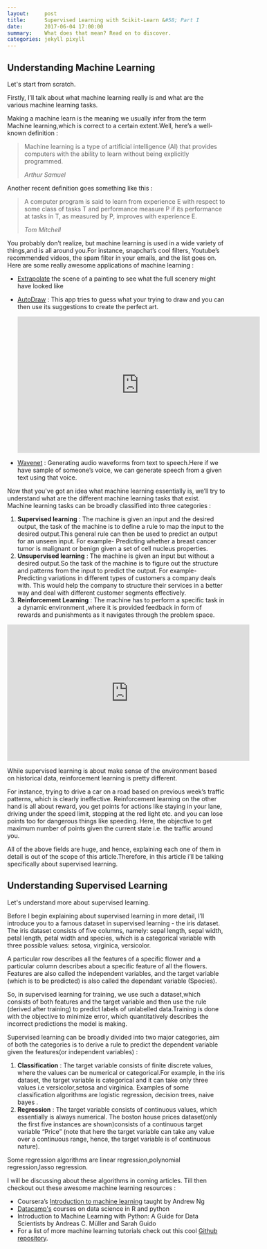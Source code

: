 ```yaml
---
layout:     post
title:      Supervised Learning with Scikit-Learn &#58; Part I
date:       2017-06-04 17:00:00
summary:    What does that mean? Read on to discover.
categories: jekyll pixyll
---
```



## Understanding Machine Learning
Let's start from scratch.

Firstly, I’ll talk about what machine learning really is and what are the various machine learning tasks.


Making a machine learn is the meaning we usually infer from the term Machine learning,which is correct to a certain extent.Well, here’s a well-known definition &#58;
<blockquote>
  <p>
    Machine learning is a type of artificial intelligence (AI) that provides computers with the ability to learn without being explicitly programmed.
  </p>
  <footer><cite title="Arthur Samuel">Arthur Samuel</cite></footer>
</blockquote>

Another recent definition goes something like this &#58;

<blockquote>
  <p>
    A computer program is said to learn from experience E with respect to some class of tasks T and performance measure P if its performance at tasks in T, as measured by P, improves with experience E.
  </p>
  <footer><cite title="Tom Mitchell">Tom Mitchell</cite></footer>
</blockquote>

You probably don’t realize, but machine learning is used in a wide variety of things,and is all around you.For instance, snapchat’s cool filters, Youtube’s recommended videos, the spam filter in your emails, and the list goes on.
Here are some really awesome applications of machine learning &#58;

 * [Extrapolate](http://extrapolated-art.com/) the scene of a painting to see what the full scenery might have looked like
 * [AutoDraw](https://aiexperiments.withgoogle.com/autodraw) &#58; This app tries to guess what your trying to draw and you can then use its suggestions to create the perfect art.
 
      <iframe width="560" height="315" align="middle" src="https://www.youtube.com/embed/VwRbvVrUXTc" frameborder="0" allowfullscreen></iframe>

 
 * [Wavenet](https://deepmind.com/blog/wavenet-generative-model-raw-audio/) &#58; Generating audio waveforms from text to speech.Here if we have sample of someone’s voice, we can generate speech from a given text using that voice.

Now that you've got an idea what machine learning essentially is, we’ll try to understand what are the different machine learning tasks that exist.
Machine learning tasks can be broadly classified into three categories &#58;
1. __Supervised learning__ &#58; The machine is given an input and the desired output, the task of the machine is to define a rule to map the input to the desired output.This general rule can then be used to predict an output for an unseen input.
For example- Predicting whether a breast cancer tumor is malignant or benign given a set of cell nucleus properties.
2. __Unsupervised learning__ &#58; The machine is given an input but without a desired output.So the task of the machine is to figure out  the structure and patterns from the input to predict the output.
For example- Predicting variations in different types of customers a company deals with. This would help the company to structure their services in a better way and deal with different customer segments effectively.
3. __Reinforcement Learning__ &#58; The machine has to perform a specific task in a dynamic environment ,where it is provided feedback in form of rewards and punishments as it navigates through the problem space.

<iframe width="560" height="315" src="https://www.youtube.com/embed/V1eYniJ0Rnk" frameborder="0" allowfullscreen></iframe>

While supervised learning is about make sense of the environment based on historical data, reinforcement learning is pretty different.

For instance, trying to drive a car on a road based on previous week’s traffic patterns, which is clearly ineffective. Reinforcement learning on the other hand is all about reward, you get points for actions like staying in your lane, driving under the speed limit, stopping at the red light etc. and you can lose points too for dangerous things like speeding. Here, the objective to get maximum number of points given the current state i.e. the traffic around you.

All of the above fields are huge, and hence, explaining each one of them in detail is out of the scope of this article.Therefore, in this article i’ll be talking specifically  about supervised learning.


## Understanding Supervised Learning
Let's understand more about supervised learning.

Before I begin explaining about supervised learning in more detail, I’ll introduce you to a famous dataset in supervised learning - the iris dataset. The iris dataset consists of five columns, namely: sepal length, sepal width, petal length, petal width and species, which is a categorical variable with three possible values: setosa, virginica, versicolor.

A particular row describes all the features of a specific flower and a particular column describes about a specific feature of all the flowers. Features are also called the independent variables, and the target variable (which is to be predicted) is also called the dependant variable (Species). 

So, in supervised learning for training, we use such a dataset,which consists of  both features and the target variable and then use the rule (derived after training) to predict labels of unlabelled data.Training is done with the objective to minimize error, which quantitatively describes the incorrect predictions the model is making.
 
Supervised learning can be broadly divided into two major categories, aim of both the categories is to derive a rule to predict the dependent variable given the features(or independent variables) &#58;
1. __Classification__ &#58; The target variable consists of finite discrete values, where the values can be numerical or categorical.For example, in the iris dataset, the target variable is categorical and it can take only three values i.e versicolor,setosa and virginica.
Examples of some classification algorithms are  logistic regression, decision trees, naive bayes .
2. __Regression__ &#58; The target variable consists of continuous values, which essentially is always numerical.
The boston house prices dataset(only the first five instances are shown)consists of a continuous target variable “Price” (note that here the target variable can take any value over a continuous range, hence, the target variable is of continuous nature).

Some regression algorithms are linear regression,polynomial regression,lasso regression.


I will be discussing about these algorithms in coming articles. Till then checkout out these awesome machine learning resources &#58; 
* Coursera’s [Introduction to machine learning](https://www.coursera.org/learn/machine-learning) taught by Andrew Ng 
* [Datacamp's](https://www.datacamp.com) courses on data science in R and python
* Introduction to Machine Learning with Python: A Guide for Data Scientists by Andreas C. Müller and Sarah Guido
* For a list of more machine learning tutorials check out this cool [Github repository](https://github.com/ujjwalkarn/Machine-Learning-Tutorials).



